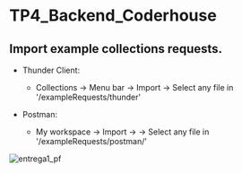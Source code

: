 # TP4_Backend_Coderhouse

## Import example collections requests.

- Thunder Client:
  - Collections -> Menu bar -> Import -> Select any file in '/exampleRequests/thunder'

- Postman:
  - My workspace -> Import -> -> Select any file in '/exampleRequests/postman/'

![entrega1_pf](https://firebasestorage.googleapis.com/v0/b/bossyapp-54cf2.appspot.com/o/productsImages%2Fentregable1proyectofinal.png?alt=media&token=ff8394d5-b68f-4466-aa8b-731fdd5add60)
